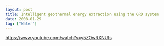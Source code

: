 ```yaml
---
layout: post
title: Intelligent geothermal energy extraction using the GRD system
date: 2008-01-29
tag: ["Water"]
---
```


https://www.youtube.com/watch?v=y5ZOwRXNUls  